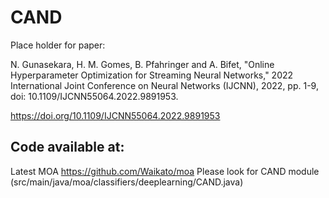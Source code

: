 # CAND
Place holder for paper:

N. Gunasekara, H. M. Gomes, B. Pfahringer and A. Bifet, "Online Hyperparameter Optimization for Streaming Neural Networks," 2022 International Joint Conference on Neural Networks (IJCNN), 2022, pp. 1-9, doi: 10.1109/IJCNN55064.2022.9891953.

https://doi.org/10.1109/IJCNN55064.2022.9891953

## Code available at:
Latest MOA https://github.com/Waikato/moa 
Please look for CAND module (src/main/java/moa/classifiers/deeplearning/CAND.java)
